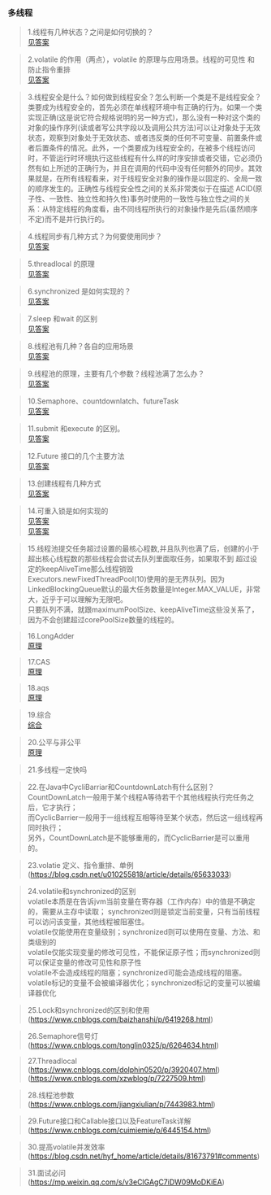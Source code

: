 ### 多线程
> 1.线程有几种状态？之间是如何切换的？<br/>
[见答案](https://blog.csdn.net/pange1991/article/details/53860651)<br/>


> 2.volatile 的作用（两点），volatile 的原理与应用场景。线程的可见性 和 防止指令重排<br/>
[见答案](https://www.cnblogs.com/chenssy/p/6379280.html)<br/>

> 3.线程安全是什么？如何做到线程安全？怎么判断一个类是不是线程安全？ <br/>
类要成为线程安全的，首先必须在单线程环境中有正确的行为。如果一个类实现正确(这是说它符合规格说明的另一种方式)，那么没有一种对这个类的对象的操作序列(读或者写公共字段以及调用公共方法)可以让对象处于无效状态，观察到对象处于无效状态、或者违反类的任何不可变量、前置条件或者后置条件的情况。此外，一个类要成为线程安全的，在被多个线程访问时，不管运行时环境执行这些线程有什么样的时序安排或者交错，它必须仍然有如上所述的正确行为，并且在调用的代码中没有任何额外的同步。其效果就是，在所有线程看来，对于线程安全对象的操作是以固定的、全局一致的顺序发生的。正确性与线程安全性之间的关系非常类似于在描述 ACID(原子性、一致性、独立性和持久性)事务时使用的一致性与独立性之间的关系：从特定线程的角度看，由不同线程所执行的对象操作是先后(虽然顺序不定)而不是并行执行的。<br/>

> 4.线程同步有几种方式？为何要使用同步？<br/>
[见答案](https://www.jianshu.com/p/f796f891c486)<br/>

> 5.threadlocal 的原理<br/>
[见答案](https://blog.csdn.net/xlgen157387/article/details/78297568)<br/>

> 6.synchronized 是如何实现的？<br/>
[见答案](https://blog.csdn.net/thousa_ho/article/details/77992743)<br/>

> 7.sleep 和wait 的区别<br/>
[见答案](https://blog.csdn.net/xyh269/article/details/52613507)<br/>
 
> 8.线程池有几种？各自的应用场景<br/>
[见答案](https://blog.csdn.net/WenJunZenDeQingRuXu/article/details/79488348)<br/>

> 9.线程池的原理，主要有几个参数？线程池满了怎么办？<br/>
[见答案](https://www.jianshu.com/p/edab547f2710)<br/>

> 10.Semaphore、countdownlatch、futureTask<br/>
[见答案](https://www.cnblogs.com/Eason-S/p/5763418.html?utm_source=itdadao&utm_medium=referral)<br/>

> 11.submit 和execute 的区别。<br/>
[见答案](https://www.jianshu.com/p/29610984f1dd)<br/>

> 12.Future 接口的几个主要方法<br/>
[见答案](https://blog.csdn.net/qq_38345606/article/details/82829400)<br/>

> 13.创建线程有几种方式<br/>
[见答案](https://blog.csdn.net/m0_37840000/article/details/79756932)<br/>

> 14.可重入锁是如何实现的<br/>
[见答案](https://www.cnblogs.com/gxyandwmm/p/9387833.html)<br/>
[见答案](https://blog.csdn.net/pb_yan/article/details/80502119)<br/>

> 15.线程池提交任务超过设置的最核心程数,并且队列也满了后，创建的小于超出核心线程数的那些线程会尝试去队列里面取任务，如果取不到 超过设定的keepAliveTime那么线程销毁<br/>
Executors.newFixedThreadPool(10)使用的是无界队列。因为LinkedBlockingQueue默认的最大任务数量是Integer.MAX_VALUE，非常大，近乎于可以理解为无限吧。<br/>
只要队列不满，就跟maximumPoolSize、keepAliveTime这些没关系了，因为不会创建超过corePoolSize数量的线程的。<br/>

> 16.LongAdder<br/>
[原理](https://www.cnblogs.com/myseries/p/12699433.html)<br/>

> 17.CAS<br/>
[原理](https://mp.weixin.qq.com/s/ZwIBesNycqtAaZj_OjvhxQ)<br/>

> 18.aqs<br/>
[原理](https://mp.weixin.qq.com/s?__biz=MzU0OTk3ODQ3Ng==&mid=2247484094&idx=1&sn=b337161f934b1c27ff1f059350ef5e65&chksm=fba6eabdccd163abc8978b65e155d79a133f20ee8a5bff79a33ed20a050c2bd576581db69fe6&mpshare=1&scene=1&srcid=0608yIcfsyrDG1NIBSsF58jq%23rd)<br/>

> 19.综合<br/>
[综合](https://github.com/minfei-miffy/Java-mianshi-note/blob/master/Java%E6%A0%B8%E5%BF%83%E9%9D%A2%E8%AF%95%E7%9F%A5%E8%AF%86%E9%9B%86%E2%80%94Java%E5%B9%B6%E5%8F%91%E7%BC%96%E7%A8%8B%E9%9D%A2%E8%AF%95%E9%A2%98.md)<br/>

> 20.公平与非公平<br/>
[原理](https://mp.weixin.qq.com/s?__biz=MzU0OTk3ODQ3Ng==&mid=2247484095&idx=1&sn=aa915ae16d0a550bbe7ae4b6fec99173&chksm=fba6eabcccd163aa2bc0e880d7d3929eee5ff834a73a6ccc3a53237537a4555ef7fd4d9e70d0&mpshare=1&scene=1&srcid=0608QNgPOxWhMZfdNvGvcoUW%23rd)<br/>

> 21.多线程一定快吗<br/>

> 22.在Java中CycliBarriar和CountdownLatch有什么区别？<br/>
CountDownLatch一般用于某个线程A等待若干个其他线程执行完任务之后，它才执行；<br/>
而CyclicBarrier一般用于一组线程互相等待至某个状态，然后这一组线程再同时执行；<br/>
另外，CountDownLatch是不能够重用的，而CyclicBarrier是可以重用的。<br/>

> 23.volatie 定义、指令重排、单例<br/>
(https://blog.csdn.net/u010255818/article/details/65633033)<br/>


> 24.volatile和synchronized的区别<br/>
volatile本质是在告诉jvm当前变量在寄存器（工作内存）中的值是不确定的，需要从主存中读取； synchronized则是锁定当前变量，只有当前线程可以访问该变量，其他线程被阻塞住。<br/>
volatile仅能使用在变量级别；synchronized则可以使用在变量、方法、和类级别的<br/>
volatile仅能实现变量的修改可见性，不能保证原子性；而synchronized则可以保证变量的修改可见性和原子性<br/>
volatile不会造成线程的阻塞；synchronized可能会造成线程的阻塞。<br/>
volatile标记的变量不会被编译器优化；synchronized标记的变量可以被编译器优化<br/>

> 25.Lock和synchronized的区别和使用<br/>
(https://www.cnblogs.com/baizhanshi/p/6419268.html)<br/>


> 26.Semaphore信号灯<br/>
(https://www.cnblogs.com/tonglin0325/p/6264634.html)<br/>

> 27.Threadlocal<br/>
(https://www.cnblogs.com/dolphin0520/p/3920407.html)<br/>
(https://www.cnblogs.com/xzwblog/p/7227509.html)<br/>

> 28.线程池参数<br/>
(https://www.cnblogs.com/jiangxiulian/p/7443983.html)<br/>

> 29.Future接口和Callable接口以及FeatureTask详解<br/>
(https://www.cnblogs.com/cuimiemie/p/6445154.html)<br/>

> 30.提高volatile并发效率<br/>
(https://blog.csdn.net/hyf_home/article/details/81673791#comments)<br/>

> 31.面试必问
(https://mp.weixin.qq.com/s/v3eClGAgC7iDW09MoDKiEA)

